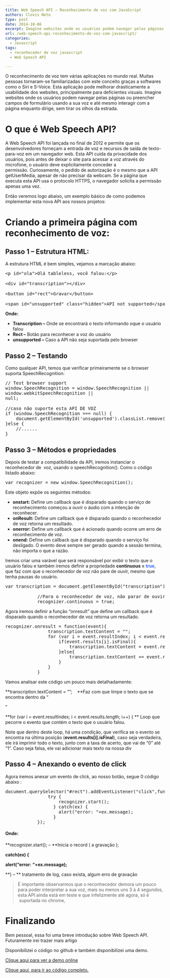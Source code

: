 ```yaml
---
title: Web Speech API – Reconhecimento de voz com JavaScript
authors: Clovis Neto
type: post
date: 2014-10-06
excerpt: Imagine websites onde os usuários podem navegar pelas páginas ou preencher campos de formulário usando a sua voz e até mesmo interagir com a página enquanto dirige, sem tirar os olhos da estrada.
url: /web-speech-api-reconhecimento-de-voz-com-javascript/
categories:
  - Javascript
tags:
  - reconhecedor de voz javascript
  - Web Speech API

---
```

O reconhecimento de voz tem várias aplicações no mundo real. Muitas pessoas tornaram-se familiarizadas com este conceito graças a softwares como o Siri e S-Voice. Esta aplicação pode melhorar drasticamente a usabilidade dos websites, principalmente para deficientes visuais. Imagine websites onde os usuários podem navegar pelas páginas ou preencher campos de formulário usando a sua voz e até mesmo interagir com a página enquanto dirige, sem tirar os olhos da estrada.

# O que é Web Speech API?

A Web Speech API foi lançada no final de 2012 e permite que os desenvolvedores forneçam a entrada de voz e recursos de saída de texto-para-voz em um navegador web. Esta API cuida da privacidade dos usuários, pois antes de deixar o site para acessar a voz através do microfone, o usuário deve explicitamente conceder a permissão. Curiosamente, o pedido de autorização é o mesmo que a API getUserMedia, apesar de não precisar da webcam. Se a página que executa esta API usa o protocolo HTTPS, o navegador solicita a permissão apenas uma vez.

Então veremos logo abaixo, um exemplo básico de como podemos implementar esta nova API aos nossos projetos:

# Criando a primeira página com reconhecimento de voz:

## Passo 1 &#8211; Estrutura HTML:

A estrutura HTML é bem simples, vejamos a marcação abaixo:

<pre class="lang-html">&lt;p id="ola"&gt;Olá tableless, você falou:&lt;/p&gt;

&lt;div id="transcription"&gt;&lt;/div&gt;

&lt;button id="rect"&gt;Gravar&lt;/button&gt;

&lt;span id="unsupported" class="hidden"&gt;API not supported&lt;/span&gt;
</pre>

**Onde:**

  * **Transcription &#8211;** Onde se encontrará o texto informando oque o usuário falou
  * **Rect &#8211;** Botão para reconhecer a voz do usuário
  * **unsupported &#8211;** Caso a API não seja suportada pelo browser

## Passo 2 &#8211; Testando

Como qualquer API, temos que verificar primeiramente se o browser suporta SpeechRecognition:

<pre class="lang-javascript">// Test browser support
window.SpeechRecognition = window.SpeechRecognition ||
window.webkitSpeechRecognition ||
null;

//caso não suporte esta API DE VOZ            
if (window.SpeechRecognition === null) {
	document.getElementById('unsupported').classList.remove('hidden');
}else {
	//......
}
</pre>

## Passo 3 &#8211; Métodos e propriedades

Depois de testar a compatibilidade da API, iremos instanciar o reconhecedor de  voz, usando o speechRecognition(). Como o código listado abaixo:

<pre class="lang-javascript">var recognizer = new window.SpeechRecognition();
</pre>

Este objeto expõe os seguintes métodos:

  * **onstart:** Define um callback que é disparado quando o serviço de reconhecimento começou a ouvir o áudio com a intenção de reconhecer.
  * **onResult:** Define um callback que é disparado quando o reconhecedor de voz retorna um resultado.
  * **onerror:** Define um callback que é acionado quando ocorre um erro de reconhecimento de voz.
  *  **onend:** Define um callback que é disparado quando o serviço foi desligado. O evento deve sempre ser gerado quando a sessão termina, não importa o que a razão.

Iremos criar uma varável que será responsável por exibir o texto que o usuário falou e também iremos definir a propriedade **continuous = <span style="color: #3366ff">true</span>**, que faz com que o reconhecedor de voz não pare de ouvir, mesmo que tenha pausas do usuário.

<pre class="lang-html">var transcription = document.getElementById("transcription");

        	//Para o reconhecedor de voz, não parar de ouvir, mesmo que tenha pausas no usuario
        	recognizer.continuous = true;
</pre>

Agora iremos definir a função &#8220;onresult&#8221; que define um callback que é disparado quando o reconhecedor de voz retorna um resultado.

<pre class="lang-javascript">recognizer.onresult = function(event){
        		transcription.textContent = "";
        		for (var i = event.resultIndex; i &lt; event.results.length; i++) {
        			if(event.results[i].isFinal){
        				transcription.textContent = event.results[i][0].transcript+' (Taxa de acerto [0/1] : ' + event.results[i][0].confidence + ')';
        			}else{
		            	transcription.textContent += event.results[i][0].transcript;
        			}
        		}
        	}
</pre>

Vamos analisar este código um pouco mais detalhadamente:
  
**transcription.textContent = &#8220;&#8221;;    **Faz com que limpe o texto que se encontra dentro da &#8220;<div id=&#8221;transcription&#8221;>&#8221;

**for (var i = event.resultIndex; i < event.results.length; i++) { ** Loop que pecorre o evento que contém o texto que o usuário falou.

Note que dentro deste loop, há uma condição, que verifica se o evento se encontra na última posição (**event.results[i].isFinal**), caso seja verdadeira, ele irá imprimir todo o texto, junto com a taxa de acerto, que vai de &#8220;0&#8221; até &#8220;1&#8221;. Caso seja falsa, ele vai adicionar mais texto na nossa div

## Passo 4 &#8211; Anexando o evento de click

Agora iremos anexar um evento de click, ao nosso botão, segue 0 código abaixo :

<pre class="lang-javascript">document.querySelector("#rect").addEventListener("click",function(){
        		try {
		            recognizer.start();
		          } catch(ex) {
		          	alert("error: "+ex.message);
		          }
        	});
</pre>

#### Onde:

**recognizer.start(); &#8211; **Inicia o record ( a gravação );

**catch(ex) {**
  
 **alert(&#8220;error: &#8220;+ex.message);**
  
 **} &#8211; ** tratamento de log, caso exista, algum erro de gravação

> É importante observarmos que o reconhecedor demora um pouco para poder interpretar a sua voz, mais ou menos uns 3 à 4 segundos, esta API ainda está em teste e que infelizmente até agora, só é  suportada no chrome,

# Finalizando

Bem pessoal, essa foi uma breve introdução sobre Web Speech API. Futuramente irei trazer mais artigo

Disponibilizei o código no github e também disponibilizei uma demo.

<a title="View Demo " href="https://clovisdasilvaneto.github.io/speechRecognition/" target="_blank">Clique aqui para ver a demo online</a>

<a title="ver o código completo" href="https://github.com/clovisdasilvaneto/speechRecognition/blob/master/meu_artigo.html" target="_blank">Clique aqui, para ir ao código completo.</a>